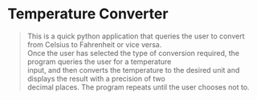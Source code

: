 # Temperature Converter

> This is a quick python application that queries the user to convert from Celsius to Fahrenheit or vice versa.  
> Once the user has selected the type of conversion required, the program queries the user for a temperature  
> input, and then converts the temperature to the desired unit and displays the result with a precision of two  
> decimal places.  The program repeats until the user chooses not to.